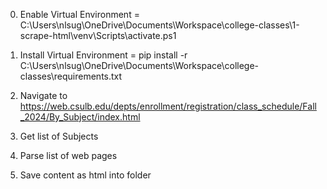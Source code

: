 0. Enable Virtual Environment = C:\Users\nlsug\OneDrive\Documents\Workspace\college-classes\1-scrape-html\venv\Scripts\activate.ps1
0. Install Virtual Environment = pip install -r C:\Users\nlsug\OneDrive\Documents\Workspace\college-classes\requirements.txt

1. Navigate to https://web.csulb.edu/depts/enrollment/registration/class_schedule/Fall_2024/By_Subject/index.html
2. Get list of Subjects
3. Parse list of web pages
4. Save content as html into folder
